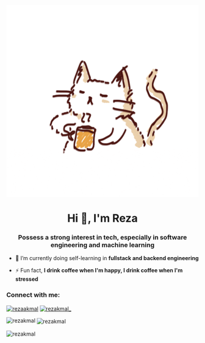 <img align="center" alt='coffee-cat' width="1000" src="https://github.com/rezakmal/rezakmal/blob/main/resource/coffee-cat.gif">

<h1 align="center">Hi 👋, I'm Reza</h1>
<h3 align="center">Possess a strong interest in tech, especially in software engineering and machine learning</h3>

- 🌱 I’m currently doing self-learning in **fullstack and backend engineering**

- ⚡ Fun fact, **I drink coffee when I'm happy, I drink coffee when I'm stressed**

<h3 align="left">Connect with me:</h3>
<p align="left">
<a href="https://linkedin.com/in/rezaakmal" target="blank"><img align="center" src="https://raw.githubusercontent.com/rahuldkjain/github-profile-readme-generator/master/src/images/icons/Social/linked-in-alt.svg" alt="rezaakmal" height="30" width="40" /></a>
<a href="https://instagram.com/rezakmal_" target="blank"><img align="center" src="https://raw.githubusercontent.com/rahuldkjain/github-profile-readme-generator/master/src/images/icons/Social/instagram.svg" alt="rezakmal_" height="30" width="40" /></a>
</p>

<p><img align="left" src="https://github-readme-stats.vercel.app/api/top-langs?username=rezakmal&show_icons=true&theme=dark&text_color=ffffff&locale=en&layout=compact" alt="rezakmal" /></p>

<p>&nbsp;<img align="center" src="https://github-readme-stats.vercel.app/api?username=rezakmal&show_icons=true&theme=dark&text_color=ffffff&locale=en" alt="rezakmal" /></p>

<p><img align="center" src="https://github-readme-streak-stats.herokuapp.com/?user=rezakmal&theme=dark" alt="rezakmal" /></p>
